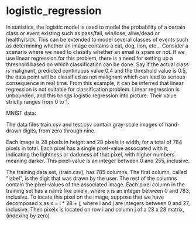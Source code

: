 # logistic_regression
In statistics, the logistic model is used to model the probability of a certain class or event existing such as pass/fail,
win/lose, alive/dead or healthy/sick. This can be extended to model several classes of events such as determining whether
an image contains a cat, dog, lion, etc...
Consider a scenario where we need to classify whether an email is spam or not. 
If we use linear regression for this problem, there is a need for setting up a threshold based on which classification can be done.
Say if the actual class is malignant, predicted continuous value 0.4 and the threshold value is 0.5,
the data point will be classified as not malignant which can lead to serious consequence in real time.
From this example, it can be inferred that linear regression is not suitable for classification problem.
Linear regression is unbounded, and this brings logistic regression into picture. Their value strictly ranges from 0 to 1.


MNIST data:

The data files train.csv and test.csv contain gray-scale images of hand-drawn digits, from zero through nine.

Each image is 28 pixels in height and 28 pixels in width, for a total of 784 pixels in total. 
Each pixel has a single pixel-value associated with it, indicating the lightness or darkness of that pixel,
with higher numbers meaning darker. This pixel-value is an integer between 0 and 255, inclusive.

The training data set, (train.csv), has 785 columns. The first column, called "label", is the digit that was drawn by the user. 
The rest of the columns contain the pixel-values of the associated image.
Each pixel column in the training set has a name like pixelx, where x is an integer between 0 and 783, inclusive.
To locate this pixel on the image, suppose that we have decomposed x as x = i * 28 + j, where i and j are integers between 0 and 27,
inclusive. Then pixelx is located on row i and column j of a 28 x 28 matrix, (indexing by zero)
